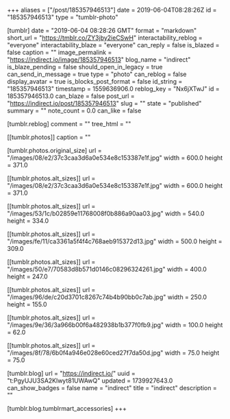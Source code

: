 +++
aliases = ["/post/185357946513"]
date = 2019-06-04T08:28:26Z
id = "185357946513"
type = "tumblr-photo"

[tumblr]
date = "2019-06-04 08:28:26 GMT"
format = "markdown"
short_url = "https://tmblr.co/ZY3jby2ieCSwH"
interactability_reblog = "everyone"
interactability_blaze = "everyone"
can_reply = false
is_blazed = false
caption = ""
image_permalink = "https://indirect.io/image/185357946513"
blog_name = "indirect"
is_blaze_pending = false
should_open_in_legacy = true
can_send_in_message = true
type = "photo"
can_reblog = false
display_avatar = true
is_blocks_post_format = false
id_string = "185357946513"
timestamp = 1559636906.0
reblog_key = "Nx6jXTwJ"
id = 185357946513.0
can_blaze = false
post_url = "https://indirect.io/post/185357946513"
slug = ""
state = "published"
summary = ""
note_count = 0.0
can_like = false

[tumblr.reblog]
comment = ""
tree_html = ""

[[tumblr.photos]]
caption = ""

[tumblr.photos.original_size]
url = "/images/08/e2/37c3caa3d6a0e534e8c153387e1f.jpg"
width = 600.0
height = 371.0

[[tumblr.photos.alt_sizes]]
url = "/images/08/e2/37c3caa3d6a0e534e8c153387e1f.jpg"
width = 600.0
height = 371.0

[[tumblr.photos.alt_sizes]]
url = "/images/53/1c/b02859e11768008f0b886a90aa03.jpg"
width = 540.0
height = 334.0

[[tumblr.photos.alt_sizes]]
url = "/images/fe/11/ca3361a5f4f4c768aeb915372d13.jpg"
width = 500.0
height = 309.0

[[tumblr.photos.alt_sizes]]
url = "/images/50/e7/70583d8b571d0146c08296324261.jpg"
width = 400.0
height = 247.0

[[tumblr.photos.alt_sizes]]
url = "/images/96/de/c20d3701c8267c74b4b90bb0c7ab.jpg"
width = 250.0
height = 155.0

[[tumblr.photos.alt_sizes]]
url = "/images/9e/36/3a966b00f6a482938b1b377f0fb9.jpg"
width = 100.0
height = 62.0

[[tumblr.photos.alt_sizes]]
url = "/images/8f/78/6b0f4a946e028e60ced27f7da50d.jpg"
width = 75.0
height = 75.0

[tumblr.blog]
url = "https://indirect.io/"
uuid = "t:PgyUJU3SA2Klwyt81UWAwQ"
updated = 1739927643.0
can_show_badges = false
name = "indirect"
title = "indirect"
description = ""

[tumblr.blog.tumblrmart_accessories]
+++
